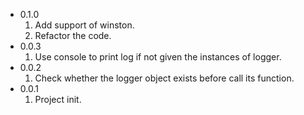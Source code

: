 - 0.1.0
    1. Add support of winston.
    2. Refactor the code.
- 0.0.3 
    1. Use console to print log if not given the instances of logger.
- 0.0.2
    1. Check whether the logger object exists before call its function.
- 0.0.1 
    1. Project init.